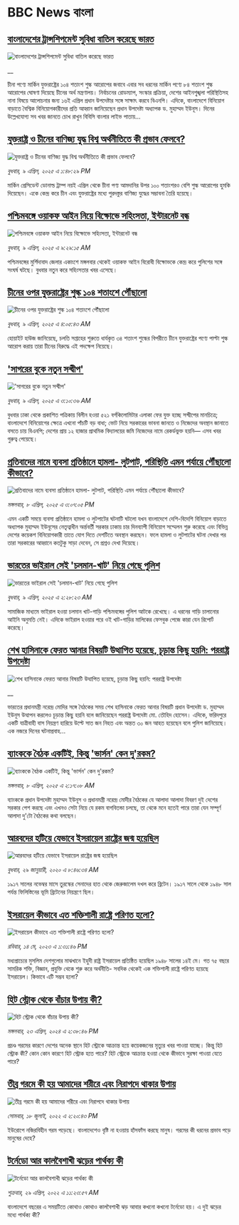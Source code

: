 # BBC News বাংলা## [বাংলাদেশের ট্রান্সশিপমেন্ট সুবিধা বাতিল করেছে ভারত](https://www.bbc.co.uk/bengali/live/cd7vvd3d8j9t?at_campaign=githubrss)![বাংলাদেশের ট্রান্সশিপমেন্ট সুবিধা বাতিল করেছে ভারত](https://ichef.bbci.co.uk/ace/standard/240/cpsprodpb/a86b/live/110c4640-1541-11f0-a455-cf1d5f751d2f.png)__চীনা পণ্যে মার্কিন যুক্তরাষ্ট্রের ১০৪ শতাংশ শুল্ক আরোপের জবাবে এবার সব ধরনের মার্কিন পণ্যে ৮৪ শতাংশ শুল্ক আরোপের ঘোষণা দিয়েছে চীনের অর্থ মন্ত্রণালয়। নির্বাচনের রোডম্যাপ, সংস্কার প্রক্রিয়া, দেশের আইনশৃ্ঙ্খলা পরিস্থিতিসহ নানা বিষয়ে আলোচনার জন্য ১৬ই এপ্রিল প্রধান উপদেষ্টার সঙ্গে সাক্ষাৎ করবে বিএনপি। এদিকে, বাংলাদেশে বিনিয়োগ বাড়াতে বৈশ্বিক বিনিয়োগকারীদের প্রতি আহ্বান জানিয়েছেন প্রধান উপদেষ্টা অধ্যাপক ড. মুহাম্মদ ইউনূস। দিনের উল্লেখযোগ্য সব খবর জানতে চোখ রাখুন বিবিসি বাংলার লাইভ পাতায়...## [যুক্তরাষ্ট্র ও চীনের বাণিজ্য যুদ্ধ বিশ্ব অর্থনীতিতে কী প্রভাব ফেলবে?](https://www.bbc.com/bengali/articles/c77nnr773ymo?at_campaign=githubrss)![যুক্তরাষ্ট্র ও চীনের বাণিজ্য যুদ্ধ বিশ্ব অর্থনীতিতে কী প্রভাব ফেলবে?](https://ichef.bbci.co.uk/ace/standard/240/cpsprodpb/1277/live/19819a70-1526-11f0-8a1e-3ff815141b98.jpg)_বুধবার, ৯ এপ্রিল, ২০২৫ এ ১:৪৮:২৯ PM_মার্কিন প্রেসিডেন্ট ডোনাল্ড ট্রাম্প নয়ই এপ্রিল থেকে চীনা পণ্য আমদানির উপর ১০০ শতাংশরও বেশি শুল্ক আরোপের হুমকি দিয়েছেন। একে কেন্দ্র করে চীন এবং যুক্তরাষ্ট্রের মধ্যে পুরদস্তুর বাণিজ্য যুদ্ধের সম্ভাবনা তৈরি হয়েছে।## [পশ্চিমবঙ্গে ওয়াকফ আইন নিয়ে বিক্ষোভে সহিংসতা, ইন্টারনেট বন্ধ](https://www.bbc.com/bengali/articles/clyqqzq0pm1o?at_campaign=githubrss)![পশ্চিমবঙ্গে ওয়াকফ আইন নিয়ে বিক্ষোভে সহিংসতা, ইন্টারনেট বন্ধ](https://ichef.bbci.co.uk/ace/standard/240/cpsprodpb/ed91/live/a0929040-151d-11f0-8a1e-3ff815141b98.jpg)_বুধবার, ৯ এপ্রিল, ২০২৫ এ ৯:২৯:১৫ AM_পশ্চিমবঙ্গের মুর্শিদাবাদ জেলার একাংশে মঙ্গলবার থেকেই ওয়াকফ আইন বিরোধী বিক্ষোভকে কেন্দ্র করে পুলিশের সঙ্গে সংঘর্ষ ঘটছে। বুধবার নতুন করে সহিংসতার খবর এসেছে।## [চীনের ওপর যুক্তরাষ্ট্রের শুল্ক ১০৪ শতাংশে পৌঁছালো](https://www.bbc.com/bengali/articles/ce822d9wzk4o?at_campaign=githubrss)![চীনের ওপর যুক্তরাষ্ট্রের শুল্ক ১০৪ শতাংশে পৌঁছালো](https://ichef.bbci.co.uk/ace/standard/240/cpsprodpb/3c52/live/57718030-14f3-11f0-8a1e-3ff815141b98.jpg)_বুধবার, ৯ এপ্রিল, ২০২৫ এ ৪:০৫:৪৩ AM_হোয়াইট হাউজ জানিয়েছে, চলতি সপ্তাহের শুরুতে ধার্যকৃত ৩৪ শতাংশ শুল্কের বিপরীতে চীনে যুক্তরাষ্ট্রের পণ্যে পাল্টা শুল্ক আরোপ করায় তারা চীনের বিরুদ্ধে এই পদক্ষেপ নিয়েছে।## ['সাগরের বুকে নতুন সন্দ্বীপ'](https://www.bbc.com/bengali/articles/c9344yg2rgwo?at_campaign=githubrss)!['সাগরের বুকে নতুন সন্দ্বীপ'](https://ichef.bbci.co.uk/ace/standard/240/cpsprodpb/5856/live/aaf585a0-14ec-11f0-a36e-d3e891ad7639.jpg)_বুধবার, ৯ এপ্রিল, ২০২৫ এ ৩:১০:৩৬ AM_বুধবার ঢাকা থেকে প্রকাশিত পত্রিকায় বিলীন হওয়া ৫২১ বর্গকিলোমিটার এলাকা ফের যুক্ত হচ্ছে সন্দ্বীপের মানচিত্রে; বাংলাদেশে বিনিয়োগের ক্ষেত্রে এখনো পাঁচটি বড় বাধা; ভোট নিয়ে সরকারের ভাবনা জানতে ও নিজেদের অবস্থান জানাতে বসতে চায় বিএনপি; দেশের প্রায় ১২ হাজার প্রাথমিক বিদ্যালয়ের জমি নিজেদের নামে রেকর্ডভুক্ত হয়নি— এসব খবর গুরুত্ব পেয়েছে।## [প্রতিবাদের নামে ব্যবসা প্রতিষ্ঠানে হামলা- লুটপাট, পরিস্থিতি এমন পর্যায়ে পৌঁছালো কীভাবে?](https://www.bbc.com/bengali/articles/cqj4d1zlz9qo?at_campaign=githubrss)![প্রতিবাদের নামে ব্যবসা প্রতিষ্ঠানে হামলা- লুটপাট, পরিস্থিতি এমন পর্যায়ে পৌঁছালো কীভাবে?](https://ichef.bbci.co.uk/ace/standard/240/cpsprodpb/5d10/live/4b43a100-1483-11f0-a455-cf1d5f751d2f.jpg)_মঙ্গলবার, ৮ এপ্রিল, ২০২৫ এ ৩:০৭:০৫ PM_এমন একটি সময়ে ব্যবসা প্রতিষ্ঠানে হামলা ও লুটপাটের ঘটনাটি ঘটলো যখন বাংলাদেশে দেশি-বিদেশি বিনিয়োগ বাড়াতে অধ্যাপক মুহাম্মদ ইউনূসের নেতৃত্বাধীন অর্ন্তবর্তী সরকার ঢাকায় চার দিনব্যাপী বিনিয়োগ সম্মেলন শুরু করেছে এবং বিভিন্ন দেশের কয়েকশ বিনিয়োগকারী তাতে যোগ দিতে দেশটিতে অবস্থান করছেন। ফলে হামলা ও লুটপাটের ঘটনা দেখার পর তারা সরকারের আহ্বানে কতটুকু সাড়া দেবেন, সে প্রশ্নও দেখা দিয়েছে।## [ভারতের ভাইরাল সেই 'চলমান-খাট' নিয়ে গেছে পুলিশ ](https://www.bbc.com/bengali/articles/c1dr49vrvvko?at_campaign=githubrss)![ভারতের ভাইরাল সেই 'চলমান-খাট' নিয়ে গেছে পুলিশ ](https://ichef.bbci.co.uk/ace/standard/240/cpsprodpb/6777/live/764a7850-1470-11f0-b1b3-7358f8d35a35.jpg)_বুধবার, ৯ এপ্রিল, ২০২৫ এ ২:২৮:২৩ AM_সামাজিক মাধ্যমে ভাইরাল হওয়া চলমান খাট-গাড়ি পশ্চিমবঙ্গের পুলিশ আটকে রেখেছে। এ ধরনের গাড়ি চালানোর আইনি অনুমতি নেই। এদিকে ভাইরাল হওয়ার পরে ওই খাট-গাড়ির মালিকের ফেসবুক পেজে কারা যেন রিপোর্ট করেছে।## [শেখ হাসিনাকে ফেরত আনার বিষয়টি উত্থাপিত হয়েছে, চূড়ান্ত কিছু হয়নি: পররাষ্ট্র উপদেষ্টা](https://www.bbc.co.uk/bengali/live/cp91yk0073gt?at_campaign=githubrss)![শেখ হাসিনাকে ফেরত আনার বিষয়টি উত্থাপিত হয়েছে, চূড়ান্ত কিছু হয়নি: পররাষ্ট্র উপদেষ্টা](https://ichef.bbci.co.uk/ace/standard/240/cpsprodpb/fcf5/live/5162a2f0-1485-11f0-b1b3-7358f8d35a35.jpg)__ভারতের প্রধানমন্ত্রী নরেন্দ্র মোদির সঙ্গে বৈঠকের সময় শেখ হাসিনাকে ফেরত আনার বিষয়টি প্রধান উপদেষ্টা ড. মুহাম্মদ ইউনূস উত্থাপন করলেও চূড়ান্ত কিছু হয়নি বলে জানিয়েছেন পররাষ্ট্র উপদেষ্টা মো. তৌহিদ হোসেন। এদিকে, ফরিদপুরে একটি যাত্রীবাহী বাস নিয়ন্ত্রণ হারিয়ে উল্টে সাত জন নিহত এবং অন্তত ৩০ জন আহত হয়েছেন বলে পুলিশ জানিয়েছে। এক নজরে দিনের ঘটনাপ্রবাহ...## [ব্যাংককে বৈঠক একটিই, কিন্তু 'ভার্সন' কেন দু'রকম?](https://www.bbc.com/bengali/articles/c8dg4qd6dgvo?at_campaign=githubrss)![ব্যাংককে বৈঠক একটিই, কিন্তু 'ভার্সন' কেন দু'রকম?](https://ichef.bbci.co.uk/ace/standard/240/cpsprodpb/d888/live/92baead0-13bf-11f0-ba12-8d27eb561761.jpg)_মঙ্গলবার, ৮ এপ্রিল, ২০২৫ এ ২:১৭:০৮ AM_ব্যাংককে প্রধান উপদেষ্টা মুহাম্মদ ইউনূস ও প্রধানমন্ত্রী নরেন্দ্র মোদীর বৈঠকের যে আলাদা আলাদা বিবরণ দুই দেশের সরকার পেশ করছে এবং এখনও সেটা নিয়ে যে রকম বাগবিতন্ডা চলছে, তা থেকে মনে হতেই পারে তারা যেন সম্পূর্ণ আলাদা দু'টো বৈঠকের কথা বলছেন।## [আরবদের হটিয়ে যেভাবে ইসরায়েল রাষ্ট্রের জন্ম হয়েছিল](https://www.bbc.com/bengali/news-40351128?at_campaign=githubrss)![আরবদের হটিয়ে যেভাবে ইসরায়েল রাষ্ট্রের জন্ম হয়েছিল](https://ichef.bbci.co.uk/ace/standard/240/cpsprodpb/E823/production/_96572495_615c50f6-ef2a-4927-81d7-abe707054460.jpg)_বুধবার, ২৯ জানুয়ারী, ২০২০ এ ৮:৪৬:৩৪ AM_১৯১৭ সালের নভেম্বর মাসে তুরস্কের সেনাদের হাত থেকে জেরুজালেম দখল করে ব্রিটেন। ১৯১৭ সালে থেকে ১৯৪৮ সাল পর্যন্ত ফিলিস্তিনের ভূমি ব্রিটেনের নিয়ন্ত্রণে ছিল।## [ইসরায়েল কীভাবে এত শক্তিশালী রাষ্ট্রে পরিণত হলো? ](https://www.bbc.com/bengali/articles/cw01w1pp9ljo?at_campaign=githubrss)![ইসরায়েল কীভাবে এত শক্তিশালী রাষ্ট্রে পরিণত হলো? ](https://ichef.bbci.co.uk/ace/standard/240/cpsprodpb/f1a2/live/52ef9870-f18d-11ed-a76e-533966f5f143.jpg)_রবিবার, ১৪ মে, ২০২৩ এ ১:৩১:৪৬ PM_মধ্যপ্রাচ্যের মুসলিম দেশগুলোর মাঝখানে ইহুদী রাষ্ট্র ইসরায়েল প্রতিষ্ঠিত হয়েছিল ১৯৪৮ সালের ১৪ই মে। গত ৭৫ বছরে সামরিক শক্তি, বিজ্ঞান, প্রযুক্তি থেকে শুরু করে অর্থনীতি- সবদিক থেকেই এক শক্তিশালী রাষ্ট্রে পরিণত হয়েছে ইসরায়েল। কিভাবে এটি সম্ভব হলো?## [হিট স্ট্রোক থেকে বাঁচার উপায় কী?](https://www.bbc.com/bengali/articles/cw0vx9lrp91o?at_campaign=githubrss)![হিট স্ট্রোক থেকে বাঁচার উপায় কী?](https://ichef.bbci.co.uk/ace/standard/240/cpsprodpb/5258/live/10402100-017e-11ef-97f7-e98b193ef1b8.jpg)_মঙ্গলবার, ২৩ এপ্রিল, ২০২৪ এ ২:৩৮:৪৬ PM_প্রচণ্ড গরমের কারণে দেশের অনেক স্থানে হিট স্ট্রোকে আক্রান্ত হয়ে কয়েকজনের মৃত্যুর খবর পাওয়া যাচ্ছে। কিন্তু হিট স্ট্রোক কী? কোন কোন কারণে  হিট স্ট্রোক হতে পারে? হিট স্ট্রোকে আক্রান্ত হওয়া থেকে কীভাবে সুরক্ষা পাওয়া যেতে পারে?## [তীব্র গরমে কী হয় আমাদের শরীরে এবং নিরাপদে থাকার উপায়](https://www.bbc.com/bengali/news-62208331?at_campaign=githubrss)![তীব্র গরমে কী হয় আমাদের শরীরে এবং নিরাপদে থাকার উপায়](https://ichef.bbci.co.uk/ace/standard/240/cpsprodpb/14645/production/_125952538_gettyimages-153792684.jpg)_সোমবার, ১৮ জুলাই, ২০২২ এ ২:২০:৪৩ PM_ইউরোপে নজিরবিহীন গরম পড়েছে। বাংলাদেশেও বৃষ্টি না হওয়ায় হাঁসফাঁস করছে মানুষ। গরমের কী ধরনের প্রভাব পড়ে মানুষের দেহে?## [টর্নেডো আর কালবৈশাখী ঝড়ের পার্থক্য কী](https://www.bbc.com/bengali/news-61267622?at_campaign=githubrss)![টর্নেডো আর কালবৈশাখী ঝড়ের পার্থক্য কী](https://ichef.bbci.co.uk/ace/standard/240/cpsprodpb/DB15/production/_124358065_gettyimages-1240264532.jpg)_শুক্রবার, ২৯ এপ্রিল, ২০২২ এ ১১:২৩:৫৭ AM_বাংলাদেশে বছরের এ সময়টিতে কোথাও কোথাও কালবৈশাখী ঝড় আবার কখনো কখনো টর্নেডো হয়। এ দুই ঝড়ের মধ্যে পার্থক্য কী?